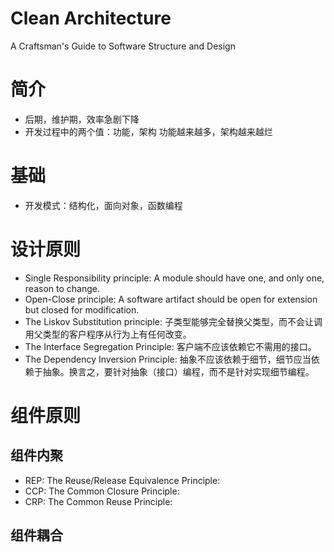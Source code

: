 # Clean Architecture

A Craftsman's Guide to Software Structure and Design

# 简介
* 后期，维护期，效率急剧下降
* 开发过程中的两个值：功能，架构
功能越来越多，架构越来越烂

# 基础

* 开发模式：结构化，面向对象，函数编程

# 设计原则

* Single Responsibility principle: A module should have one, and only one, reason to change.
* Open-Close principle: A software artifact should be open for extension but closed for modification.
* The Liskov Substitution principle: 子类型能够完全替换父类型，而不会让调用父类型的客户程序从行为上有任何改变。
* The Interface Segregation Principle: 客户端不应该依赖它不需用的接口。
* The Dependency Inversion Principle: 抽象不应该依赖于细节，细节应当依赖于抽象。换言之，要针对抽象（接口）编程，而不是针对实现细节编程。

# 组件原则

## 组件内聚

*  REP: The Reuse/Release Equivalence Principle:
*  CCP: The Common Closure Principle:
*  CRP: The Common Reuse Principle:

## 组件耦合
